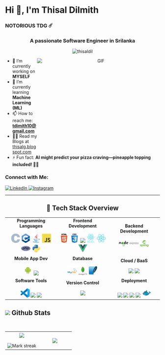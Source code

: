 # Hi 👋, I'm Thisal Dilmith
### NOTORIOUS TDG ☄️


<h3 align="center">A passionate Software Engineer in Srilanka</h3>

<p align="center"> <img src="https://komarev.com/ghpvc/?username=thisaldil&label=Profile%20views&color=0e75b6&style=flat" alt="thisaldil" /> </p>



<a target="_blank" align="center">
  <img align="right" top="500" height="300" width="400" alt="GIF" src="https://media.licdn.com/dms/image/v2/D5612AQHPo2XcY6F6qQ/article-cover_image-shrink_600_2000/article-cover_image-shrink_600_2000/0/1709671543058?e=2147483647&v=beta&t=a4rPwv4RtZzAdtxMCOnYldsqR05EbI_ssBJIH7vI8v8">
</a>




- 🔭 I’m currently working on **MYSELF**
- 🌱 I’m currently learning **Machine Learning (ML)**
- 📫 How to reach me: **tdimith10@gmail.com**
- 🕵️‍♂️ Read my Blogs at [thisalg.blogspot.com](https://thisalg.blogspot.com/)
- ⚡ Fun fact: **AI might predict your pizza craving—pineapple topping included! 🍕🤖**



### Connect with Me:
<p>
  <a href="https://linkedin.com/in/thisalgonsalkorala" target="_blank">
    <img src="https://raw.githubusercontent.com/rahuldkjain/github-profile-readme-generator/master/src/images/icons/Social/linked-in-alt.svg" alt="LinkedIn" height="30" width="40" />
  </a>
  <a href="https://instagram.com/dr.notorio.us" target="_blank">
    <img src="https://raw.githubusercontent.com/rahuldkjain/github-profile-readme-generator/master/src/images/icons/Social/instagram.svg" alt="Instagram" height="30" width="40" />
  </a>
</p>





---


<h2 align="center">🧰 Tech Stack Overview</h2>

<table align="center">
  <tr>
    <td align="center" width="300">
      <strong>Programming Languages</strong><br/><br/>
      <img src="https://raw.githubusercontent.com/devicons/devicon/master/icons/c/c-original.svg" width="30" />
      <img src="https://raw.githubusercontent.com/devicons/devicon/master/icons/cplusplus/cplusplus-original.svg" width="30" />
      <img src="https://raw.githubusercontent.com/devicons/devicon/master/icons/java/java-original.svg" width="30" />
      <img src="https://raw.githubusercontent.com/devicons/devicon/master/icons/javascript/javascript-original.svg" width="30" />
      <img src="https://raw.githubusercontent.com/devicons/devicon/master/icons/php/php-original.svg" width="30" />
      <img src="https://raw.githubusercontent.com/devicons/devicon/master/icons/python/python-original.svg" width="30" />
    </td>
    <td align="center" width="250">
      <strong>Frontend Development</strong><br/><br/>
      <img src="https://raw.githubusercontent.com/devicons/devicon/master/icons/html5/html5-original-wordmark.svg" width="30" />
      <img src="https://raw.githubusercontent.com/devicons/devicon/master/icons/css3/css3-original-wordmark.svg" width="30" />
      <img src="https://www.vectorlogo.zone/logos/tailwindcss/tailwindcss-icon.svg" width="30" />
      <img src="https://raw.githubusercontent.com/devicons/devicon/master/icons/react/react-original-wordmark.svg" width="30" />
      <img src="https://raw.githubusercontent.com/devicons/devicon/master/icons/react/react-original.svg" width="30" title="React Native"/>
      <img src="https://raw.githubusercontent.com/devicons/devicon/master/icons/vuejs/vuejs-original.svg" width="30" />
    </td>
    <td align="center" width="300">
      <strong>Backend Development</strong><br/><br/>
      <img src="https://raw.githubusercontent.com/devicons/devicon/master/icons/nodejs/nodejs-original-wordmark.svg" width="30" />
      <img src="https://raw.githubusercontent.com/devicons/devicon/master/icons/express/express-original-wordmark.svg" width="30" />
      <img src="https://raw.githubusercontent.com/devicons/devicon/master/icons/spring/spring-original-wordmark.svg" width="30" />
    </td>
  </tr>

  <tr>
    <td align="center" width="300">
      <strong>Mobile App Dev</strong><br/><br/>
      <img src="https://raw.githubusercontent.com/devicons/devicon/master/icons/android/android-original-wordmark.svg" width="30" />
      <img src="https://www.vectorlogo.zone/logos/kotlinlang/kotlinlang-icon.svg" width="30" />
    </td>
    <td align="center" width="300">
      <strong>Database</strong><br/><br/>
      <img src="https://raw.githubusercontent.com/devicons/devicon/master/icons/mysql/mysql-original-wordmark.svg" width="30" />
      <img src="https://raw.githubusercontent.com/devicons/devicon/master/icons/mongodb/mongodb-original-wordmark.svg" width="30" />
      <img src="https://raw.githubusercontent.com/devicons/devicon/master/icons/sqlite/sqlite-original.svg" width="30" />
    </td>
    <td align="center" width="300">
      <strong>Cloud / BaaS</strong><br/><br/>
      <img src="https://www.vectorlogo.zone/logos/google_cloud/google_cloud-icon.svg" width="30" />
      <img src="https://www.vectorlogo.zone/logos/firebase/firebase-icon.svg" width="30" />
    </td>
  </tr>

  <tr>
    <td align="center" width="300">
      <strong>Software Tools</strong><br/><br/>
      <img src="https://raw.githubusercontent.com/devicons/devicon/master/icons/vscode/vscode-original.svg" width="30" />
      <img src="https://www.vectorlogo.zone/logos/figma/figma-icon.svg" width="30" />
      <img src="https://www.vectorlogo.zone/logos/getpostman/getpostman-icon.svg" width="30" />
    </td>
    <td align="center" width="300">
      <strong>Version Control</strong><br/><br/>
      <img src="https://www.vectorlogo.zone/logos/git-scm/git-scm-icon.svg" width="30" />
    </td>
<td align="center" width="300">
<strong>Deployment</strong><br/><br/>
  <img src="https://www.vectorlogo.zone/logos/vercel/vercel-icon.svg" width="30" />
<img src="https://raw.githubusercontent.com/thisaldil/thisaldil/main/assets/render.png" width="30" />
<img src="https://raw.githubusercontent.com/thisaldil/thisaldil/main/assets/railway.png" width="30" />
  <img src="https://logo.svgcdn.com/l/cpanel.svg" width="30" />
  <img src="https://raw.githubusercontent.com/devicons/devicon/master/icons/docker/docker-original.svg" width="30" />
</td>

  </tr>
</table>





## <img src="https://media.giphy.com/media/iY8CRBdQXODJSCERIr/giphy.gif" width="35"><b> Github Stats </b>
<br>


<!--- stats & Trophy (start) -->
<p align="center">
  <!--- stats (start) -->
<table align="center">
<tr border="none">
<td width="50%" align="center">
  
  <img  align="center"  src="https://github-readme-stats.vercel.app/api?username=thisaldil&theme=dark&show_icons=true&count_private=true" />
  <br></br>
  <img  title="🔥 Get streak stats for your profile at git.io/streak-stats" alt="Mark streak" src="https://github-readme-streak-stats.herokuapp.com/?user=thisaldil&theme=dark&hide_border=false" /> 
</td>

<td width="50%" align="center">

  <img  align="center"  src="https://github-readme-stats.anuraghazra1.vercel.app/api/top-langs/?username=thisaldil&theme=dark&hide_border=false&no-bg=true&no-frame=true&langs_count=10"/>
  
  </td>
</tr>
</table>
<!--- stats (end) -->

</p>        
<!--- stats (end) -->
